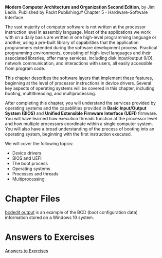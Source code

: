 __Modern Computer Architecture and Organization Second Edition__, by Jim Ledin. Published by Packt Publishing.# Chapter 5 - Hardware-Software Interface

The vast majority of computer software is not written at the processor instruction level in
assembly language. Most of the applications we work with on a daily basis are written in
one high-level programming language or another, using a pre-built library of capabilities
that the application programmers extended during the software development process.
Practical programming environments, consisting of high-level languages and their
associated libraries, offer many services, including disk input/output (I/O), network
communication, and interactions with users, all easily accessible from program code.

This chapter describes the software layers that implement these features, beginning at the
level of processor instructions in device drivers. Several key aspects of operating systems
will be covered in this chapter, including booting, multithreading, and multiprocessing.

After completing this chapter, you will understand the services provided by operating
systems and the capabilities provided in **Basic Input/Output System (BIOS)** and
**Unified Extensible Firmware Interface (UEFI)** firmware. You will have learned how
execution threads function at the processor level and how multiple processors coordinate
within a single computer system. You will also have a broad understanding of the process
of booting into an operating system, beginning with the first instruction executed.

We will cover the following topics:
* Device drivers
* BIOS and UEFI
* The boot process
* Operating systems
* Processes and threads
* Multiprocessing

# Chapter Files

[bcdedit output](src/bcdedit_output.md) is an example of the BCD (boot configuration data) information stored on a Windows 10 system.

# Answers to Exercises
[Answers to Exercises](Answers%20to%20Exercises/README.md)